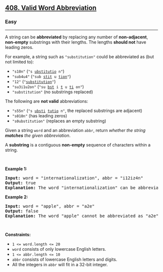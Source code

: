 <h2><a href="https://leetcode.com/problems/valid-word-abbreviation/">408. Valid Word Abbreviation</a></h2><h3>Easy</h3><hr><div style="user-select: auto;"><p style="user-select: auto;">A string can be <strong style="user-select: auto;">abbreviated</strong> by replacing any number of <strong style="user-select: auto;">non-adjacent</strong>, <strong style="user-select: auto;">non-empty</strong> substrings with their lengths. The lengths <strong style="user-select: auto;">should not</strong> have leading zeros.</p>

<p style="user-select: auto;">For example, a string such as <code style="user-select: auto;">"substitution"</code> could be abbreviated as (but not limited to):</p>

<ul style="user-select: auto;">
	<li style="user-select: auto;"><code style="user-select: auto;">"s10n"</code> (<code style="user-select: auto;">"s <u style="user-select: auto;">ubstitutio</u> n"</code>)</li>
	<li style="user-select: auto;"><code style="user-select: auto;">"sub4u4"</code> (<code style="user-select: auto;">"sub <u style="user-select: auto;">stit</u> u <u style="user-select: auto;">tion</u>"</code>)</li>
	<li style="user-select: auto;"><code style="user-select: auto;">"12"</code> (<code style="user-select: auto;">"<u style="user-select: auto;">substitution</u>"</code>)</li>
	<li style="user-select: auto;"><code style="user-select: auto;">"su3i1u2on"</code> (<code style="user-select: auto;">"su <u style="user-select: auto;">bst</u> i <u style="user-select: auto;">t</u> u <u style="user-select: auto;">ti</u> on"</code>)</li>
	<li style="user-select: auto;"><code style="user-select: auto;">"substitution"</code> (no substrings replaced)</li>
</ul>

<p style="user-select: auto;">The following are <strong style="user-select: auto;">not valid</strong> abbreviations:</p>

<ul style="user-select: auto;">
	<li style="user-select: auto;"><code style="user-select: auto;">"s55n"</code> (<code style="user-select: auto;">"s <u style="user-select: auto;">ubsti</u> <u style="user-select: auto;">tutio</u> n"</code>, the replaced substrings are adjacent)</li>
	<li style="user-select: auto;"><code style="user-select: auto;">"s010n"</code> (has leading zeros)</li>
	<li style="user-select: auto;"><code style="user-select: auto;">"s0ubstitution"</code> (replaces an empty substring)</li>
</ul>

<p style="user-select: auto;">Given a string <code style="user-select: auto;">word</code> and an abbreviation <code style="user-select: auto;">abbr</code>, return <em style="user-select: auto;">whether the string <strong style="user-select: auto;">matches</strong> the given abbreviation</em>.</p>

<p style="user-select: auto;">A <strong style="user-select: auto;">substring</strong> is a contiguous <strong style="user-select: auto;">non-empty</strong> sequence of characters within a string.</p>

<p style="user-select: auto;">&nbsp;</p>
<p style="user-select: auto;"><strong style="user-select: auto;">Example 1:</strong></p>

<pre style="user-select: auto;"><strong style="user-select: auto;">Input:</strong> word = "internationalization", abbr = "i12iz4n"
<strong style="user-select: auto;">Output:</strong> true
<strong style="user-select: auto;">Explanation:</strong> The word "internationalization" can be abbreviated as "i12iz4n" ("i <u style="user-select: auto;">nternational</u> iz <u style="user-select: auto;">atio</u> n").
</pre>

<p style="user-select: auto;"><strong style="user-select: auto;">Example 2:</strong></p>

<pre style="user-select: auto;"><strong style="user-select: auto;">Input:</strong> word = "apple", abbr = "a2e"
<strong style="user-select: auto;">Output:</strong> false
<strong style="user-select: auto;">Explanation:</strong> The word "apple" cannot be abbreviated as "a2e".
</pre>

<p style="user-select: auto;">&nbsp;</p>
<p style="user-select: auto;"><strong style="user-select: auto;">Constraints:</strong></p>

<ul style="user-select: auto;">
	<li style="user-select: auto;"><code style="user-select: auto;">1 &lt;= word.length &lt;= 20</code></li>
	<li style="user-select: auto;"><code style="user-select: auto;">word</code> consists of only lowercase English letters.</li>
	<li style="user-select: auto;"><code style="user-select: auto;">1 &lt;= abbr.length &lt;= 10</code></li>
	<li style="user-select: auto;"><code style="user-select: auto;">abbr</code> consists of lowercase English letters and digits.</li>
	<li style="user-select: auto;">All the integers in <code style="user-select: auto;">abbr</code> will fit in a 32-bit integer.</li>
</ul>
</div>